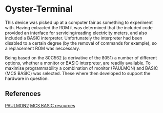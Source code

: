 # Oyster-Terminal

This device was picked up at a computer fair as something to experiment with. Having extracted the ROM it was
determined that the included code provided an interface for servicing/reading electricity meters, and also included 
a BASIC interpreter. Unfortunately the interpreter had been disabled to a certain degree (by the removal of commands 
for example), so a replacement ROM was neccessary.

Being based on the 80C562 (a derivative of the 8051) a number of different options, whether a monitor or BASIC 
interpreter, are readily available. To maximise programmability a combination of monitor (PAULMON) and BASIC 
(MCS BASIC) was selected. These where then developed to support the hardware in question.

## References
[PAULMON2](https://www.pjrc.com/tech/8051/paulmon2.html)
[MCS BASIC resources](https://www.dos4ever.com/8031board/8031board.html)

